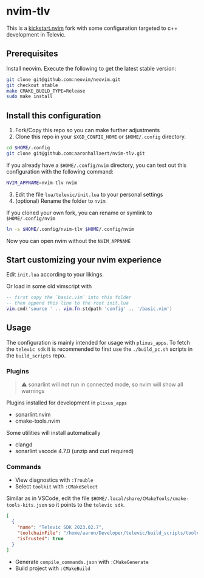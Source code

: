 # nvim-tlv 
This is a [kickstart.nvim](https://github.com/nvim-lua/kickstart.nvim) fork with some configuration targeted to c++ development in Televic. 

## Prerequisites

Install neovim.
Execute the following to get the latest stable version:

```sh
git clone git@github.com:neovim/neovim.git
git checkout stable
make CMAKE_BUILD_TYPE=Release
sudo make install
```

## Install this configuration

1. Fork/Copy this repo so you can make further adjustments
2. Clone this repo in your `$XGD_CONFIG_HOME` or `$HOME/.config` directory.
```sh
cd $HOME/.config
git clone git@github.com:aaronhallaert/nvim-tlv.git
```

If you already have a `$HOME/.config/nvim` directory, you can test out this configuration with the following command:
```sh
NVIM_APPNAME=nvim-tlv nvim
```

3. Edit the file `lua/televic/init.lua` to your personal settings
4. (optional) Rename the folder to `nvim`

If you cloned your own fork, you can rename or symlink to `$HOME/.config/nvim`

```sh
ln -s $HOME/.config/nvim-tlv $HOME/.config/nvim
```

Now you can open nvim without the `NVIM_APPNAME`

## Start customizing your nvim experience 

Edit `init.lua` according to your likings.

Or load in some old vimscript  with 
```lua
-- first copy the `basic.vim` into this folder
-- then append this line to the root init.lua
vim.cmd('source ' .. vim.fn.stdpath 'config' .. '/basic.vim')
```

## Usage

The configuration is mainly intended for usage with `plixus_apps`.
To fetch the `televic sdk` it is recommended to first use the `./build_pc.sh` scripts in the `build_scripts` repo.

### Plugins

> ⚠️ sonarlint will not run in connected mode, so nvim will show all warnings

Plugins installed for development in `plixus_apps`

- sonarlint.nvim
- cmake-tools.nvim

Some utilities will install automatically

- clangd
- sonarlint vscode 4.7.0 (unzip and curl required)

### Commands

- View diagnostics with `:Trouble`
- Select `toolkit` with `:CMakeSelect`

Similar as in VSCode, edit the file `$HOME/.local/share/CMakeTools/cmake-tools-kits.json` so it points to the `televic sdk`.

```json
[
  {
    "name": "Televic SDK 2023.02.7",
    "toolchainFile": "/home/aaron/Developer/televic/build_scripts/toolchains/televic_pc_sdk_2023.02.7/share/buildroot/toolchainfile.cmake",
    "isTrusted": true
  }
]
```
- Generate `compile_commands.json` with `:CMakeGenerate`
- Build project with `:CMakeBuild`
